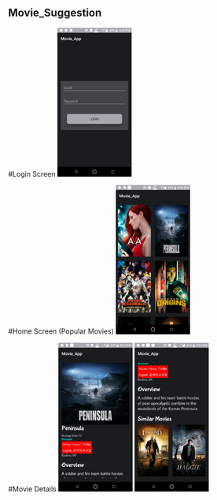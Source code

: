 ## Movie_Suggestion

#Login Screen
<img src="app/src/main/assets/Screenshot_Login_Screen.jpeg" width ="30%"/>

#Home Screen (Popular Movies)
<img src="app/src/main/assets/Popular_movie.jpeg" width ="30%"/>

#Movie Details
<img src="app/src/main/assets/Detail1.jpeg" width ="30%"/>
<img src="app/src/main/assets/Details2.jpeg" width ="30%"/>
